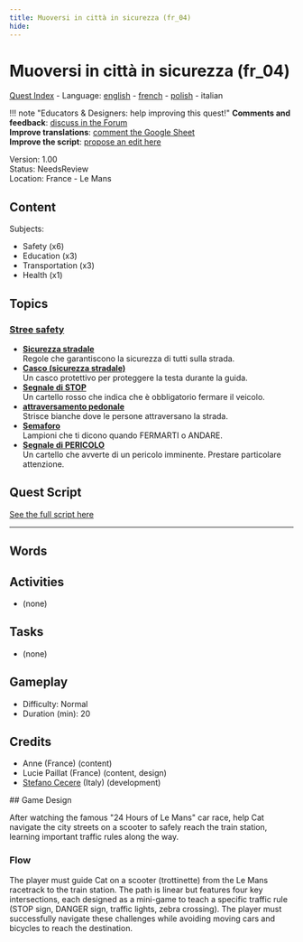 ```yaml
---
title: Muoversi in città in sicurezza (fr_04)
hide:
---
```


# Muoversi in città in sicurezza (fr_04)
[Quest Index](./index.it.md) - Language: [english](./fr_04.md) - [french](./fr_04.fr.md) - [polish](./fr_04.pl.md) - italian

!!! note "Educators & Designers: help improving this quest!"
    **Comments and feedback**: [discuss in the Forum](https://antura.discourse.group/t/fr-04-road-safety-les-mans/40/1)  
    **Improve translations**: [comment the Google Sheet](https://docs.google.com/spreadsheets/d/1FPFOy8CHor5ArSg57xMuPAG7WM27-ecDOiU-OmtHgjw/edit?gid=1892167235#gid=1892167235)  
    **Improve the script**: [propose an edit here](https://github.com/vgwb/Antura/blob/main/Assets/_discover/_quests/FR_04%20Le%20Mans%20Streets/FR_04%20Le%20Mans%20Streets%20-%20Yarn%20Script.yarn)  

Version: 1.00  
Status: NeedsReview  
Location: France - Le Mans

## Content
Subjects: 

  - Safety (x6)
  - Education (x3)
  - Transportation (x3)
  - Health (x1)

## Topics
### [Stree safety](../topics/index.md#street-safety)

  - **[Sicurezza stradale](../cards/index.md#street_safety)**  
    Regole che garantiscono la sicurezza di tutti sulla strada.  
  - **[Casco (sicurezza stradale)](../cards/index.md#helmet_street_safety)**  
    Un casco protettivo per proteggere la testa durante la guida.  
  - **[Segnale di STOP](../cards/index.md#stop_sign)**  
    Un cartello rosso che indica che è obbligatorio fermare il veicolo.  
  - **[attraversamento pedonale](../cards/index.md#zebra_crossing)**  
    Strisce bianche dove le persone attraversano la strada.  
  - **[Semaforo](../cards/index.md#traffic_lights)**  
    Lampioni che ti dicono quando FERMARTI o ANDARE.  
  - **[Segnale di PERICOLO](../cards/index.md#danger_sign)**  
    Un cartello che avverte di un pericolo imminente. Prestare particolare attenzione.  

## Quest Script

[See the full script here](./fr_04-script.it.md)

---

## Words
## Activities
- (none)

## Tasks
- (none)
## Gameplay
- Difficulty: Normal
- Duration (min): 20
## Credits
- Anne (France) (content)
- Lucie Paillat (France) (content, design)
- [Stefano Cecere](https://stefanocecere.com) (Italy) (development)

## Game Design

After watching the famous "24 Hours of Le Mans" car race, help Cat navigate the city streets on a scooter to safely reach the train station, learning important traffic rules along the way. 

### Flow
The player must guide Cat on a scooter (trottinette) from the Le Mans racetrack to the train station. The path is linear but features four key intersections, each designed as a mini-game to teach a specific traffic rule (STOP sign, DANGER sign, traffic lights, zebra crossing). 
The player must successfully navigate these challenges while avoiding moving cars and bicycles to reach the destination.

